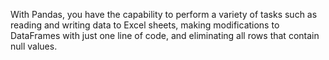 With Pandas, you have the capability to perform a variety of tasks such as reading and writing data to Excel sheets, making modifications to DataFrames with just one line of code, and eliminating all rows that contain null values.
